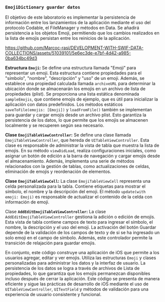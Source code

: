### `EmojiDictionary guardar datos`

El objetivo de este laboratorio es implementar la persistencia de información entre los lanzamientos de la aplicación mediante el uso del protocolo Codable, el FileManager y métodos en Data. Se añadirá persistencia a los objetos Emoji, permitiendo que los cambios realizados en la lista de emojis persistan entre los reinicios de la aplicación.

https://github.com/Marcoc-rasi/DEVELOPMENT-WITH-SWIF-DATA-COLLECTIONS/assets/51039101/5e6ec3de-e7bf-4d42-a985-0ba634bc49d3

**Estructura `Emoji`:**
Se define una estructura llamada "Emoji" para representar un emoji. Esta estructura contiene propiedades para el "símbolo", "nombre", "descripción" y "uso" de un emoji. Además, se establece una propiedad calculada llamada `archiveURL` para determinar la ubicación donde se almacenarán los emojis en un archivo de lista de propiedades (plist). Se proporciona una lista estática denominada `sampleEmojis`, que contiene emojis de ejemplo, que es útil para inicializar la aplicación con datos predefinidos. Los métodos estáticos `saveToFile(emojis: [Emoji])` y `loadFromFile()` también se implementan para guardar y cargar emojis desde un archivo plist. Esto garantiza la persistencia de los datos, lo que permite que los emojis se almacenen localmente y se recuperen según sea necesario.

**Clase `EmojiTableViewController`:**
Se define una clase llamada `EmojiTableViewController`, que hereda de `UITableViewController`. Esta clase es responsable de administrar la vista de tabla que muestra la lista de emojis. En su método `viewDidLoad`, realiza configuraciones iniciales, como asignar un botón de edición a la barra de navegación y cargar emojis desde el almacenamiento. Además, implementa una serie de métodos relacionados con la gestión de tablas, como actualizaciones de celdas, eliminación de emojis y reordenación de elementos.

**Clase `EmojiTableViewCell`:**
La clase `EmojiTableViewCell` representa una celda personalizada para la tabla. Contiene etiquetas para mostrar el símbolo, el nombre y la descripción del emoji. El método `update(with emoji: Emoji)` es responsable de actualizar el contenido de la celda con información de emoji.

Clase **`AddEditEmojiTableViewController`:**
La clase `AddEditEmojiTableViewController` gestiona la adición o edición de emojis. Esta vista de tabla contiene campos de texto para ingresar el símbolo, el nombre, la descripción y el uso del emoji. La activación del botón Guardar depende de la validación de los campos de texto y de si se ha ingresado un solo emoji en el campo de símbolo. Además, este controlador permite la transición de relajación para guardar emojis.

En conjunto, este código construye una aplicación de iOS que permite a los usuarios agregar, editar y ver emojis. Utiliza las estructuras `Emoji` y clases personalizadas para administrar los datos y la interfaz de usuario. La persistencia de los datos se logra a través de archivos de Lista de propiedades, lo que garantiza que los emojis permanezcan disponibles incluso después de cerrar la aplicación. Este código se presenta de manera eficiente y sigue las prácticas de desarrollo de iOS mediante el uso de `UITableViewController`, `UITextField` y métodos de validación para una experiencia de usuario consistente y funcional.
